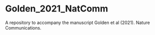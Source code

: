 # Golden_2021_NatComm
A repository to accompany the manuscript Golden et al (2021). Nature Communications.
